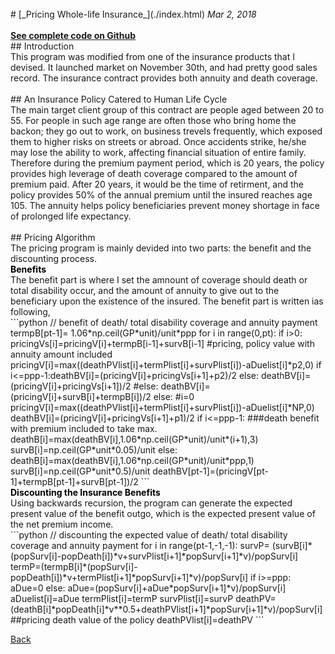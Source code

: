 <br>
# [_Pricing Whole-life Insurance_](./index.html)
<i>Mar 2, 2018</i>
<br>
<br>
<a href="https://github.com/yipeichan/Life-Insurance-with-Annuity"><b>See complete code on Github</b></a>
<br>
## Introduction
<div class="f">
This program was modified from one of the insurance products that I devised. It launched market on November 30th, and had pretty good sales record. The insurance contract provides both annuity and death coverage. </div>
<br>
## An Insurance Policy Catered to Human Life Cycle
<div class="f">
The main target client group of this contract are people aged between 20 to 55. For people in such age range are often those who bring home the backon; they go out to work, on business trevels frequently, which exposed them to higher risks on streets or abroad. Once accidents strike, he/she may lose the ability to work, affecting financial situation of entire family.<br> Therefore during the premium payment period, which is 20 years, the policy provides high leverage of death coverage compared to the amount of premium paid. After 20 years, it would be the time of retirment, and the policy provides 50% of the annual premium until the insured reaches age 105. The annuity helps policy beneficiaries prevent money shortage in face of prolonged life expectancy.</div>
<br>
## Pricing Algorithm
<div class="f">
The pricing program is mainly devided into two parts: the benefit and the discounting process.<br>
<font color="black"><b> Benefits</b></font><br>
The benefit part is where I set the amnount of coverage should death or total disability occur, and the amount of annuity to give out to the beneficiary upon the existence of the insured. The benefit part is written ias following,<br>
```python
// benefit of death/ total disability coverage and annuity payment 
     termpB[pt-1]= 1.06*np.ceil(GP*unit)/unit*ppp    
     for i in range(0,pt):
          if i>0:
               pricingVs[i]=pricingV[i]+termpB[i-1]+survB[i-1]  #pricing, policy value with annuity amount included
               pricingV[i]=max((deathPVlist[i]+termPlist[i]+survPlist[i])-aDuelist[i]*p2,0)
               if i<=ppp-1:deathBV[i]=(pricingV[i]+pricingVs[i+1]+p2)/2
               else: deathBV[i]=(pricingV[i]+pricingVs[i+1])/2
               #else: deathBV[i]=(pricingV[i]+survB[i]+termpB[i])/2
          else: #i=0
               pricingV[i]=max((deathPVlist[i]+termPlist[i]+survPlist[i])-aDuelist[i]*NP,0)
               deathBV[i]=(pricingV[i]+pricingVs[i+1]+p1)/2     
          if i<=ppp-1:  ###death benefit with premium included to take max.
               deathB[i]=max(deathBV[i],1.06*np.ceil(GP*unit)/unit*(i+1),3)
               survB[i]=np.ceil(GP*unit*0.05)/unit
          else:
               deathB[i]=max(deathBV[i],1.06*np.ceil(GP*unit)/unit*ppp,1)
               survB[i]=np.ceil(GP*unit*0.5)/unit
     deathBV[pt-1]=(pricingV[pt-1]+termpB[pt-1]+survB[pt-1])/2  
```
<br>
<font color="black"><b> Discounting the Insurance Benefits</b></font><br>
Using backwards recursion, the program can generate the expected present value of the benefit outgo, which is the expected present value of the net premium income.
<br>
```python
// discounting the expected value of death/ total disability coverage and annuity payment 
     for i in range(pt-1,-1,-1):
          survP= (survB[i]*(popSurv[i]-popDeath[i])*v+survPlist[i+1]*popSurv[i+1]*v)/popSurv[i]
          termP=(termpB[i]*(popSurv[i]-popDeath[i])*v+termPlist[i+1]*popSurv[i+1]*v)/popSurv[i] 
          if i>=ppp: aDue=0
          else: aDue=(popSurv[i]+aDue*popSurv[i+1]*v)/popSurv[i]
          aDuelist[i]=aDue
          termPlist[i]=termP
          survPlist[i]=survP     
          deathPV= (deathB[i]*popDeath[i]*v**0.5+deathPVlist[i+1]*popSurv[i+1]*v)/popSurv[i]  ##pricing death value of the policy   
          deathPVlist[i]=deathPV
```







[Back](./)

